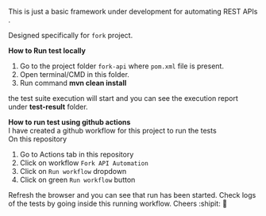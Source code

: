 This is just a basic framework under development for automating REST APIs .

 Designed specifically for `fork` project.

**How to Run test locally**

1. Go to the project folder `fork-api` where `pom.xml` file is present.
2. Open terminal/CMD in this folder.
3. Run command **mvn clean install**

the test suite execution will start and you can see the execution report under **test-result** folder.


**How to run test using github actions**   
I have created a github workflow for this project to run the tests   
On this repository   
1. Go to Actions tab in this repository
2. Click on workflow `Fork API Automation`
3. Click on `Run workflow` dropdown 
4. Click on green `Run workflow` button   

Refresh the browser and you can see that run has been started. Check logs of the tests by going inside this running workflow.
Cheers :shipit: :tada:

